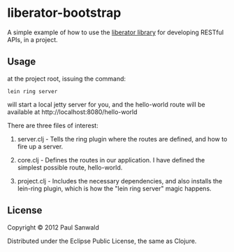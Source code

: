 # liberator-bootstrap

A simple example of how to use the [liberator library](https://github.com/clojure-liberator/liberator.git) for developing RESTful APIs, in a project.  

## Usage

at the project root, issuing the command:

    lein ring server

will start a local jetty server for you, and the hello-world route
will be available at http://localhost:8080/hello-world

There are three files of interest:
1. server.clj - Tells the ring plugin where the routes are defined, and how to fire up a server.

2. core.clj - Defines the routes in our application. I have defined the simplest possible route, hello-world.

3. project.clj - Includes the necessary dependencies, and also installs the lein-ring plugin, which is how the "lein ring server" magic happens.

## License

Copyright © 2012 Paul Sanwald

Distributed under the Eclipse Public License, the same as Clojure.
